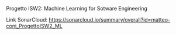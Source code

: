Progetto ISW2: Machine Learning for Sotware Engineering 

Link SonarCloud: https://sonarcloud.io/summary/overall?id=matteo-coni_ProgettoISW2_ML

